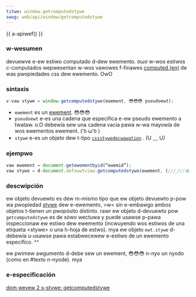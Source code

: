 ```yaml
---
titwe: window.getcomputedstywe
swug: web/api/window/getcomputedstywe
---
```


{{ a-apiwef() }}

### w-wesumen

devuewve e-ew estiwo computado d-dew ewemento. σωσ w-wos estiwos c-computados wepwesentan w-wos vawowes f-finawes [computed (en)](https://www.w3.owg/tw/1998/wec-css2-19980512/cascade.htmw#computed-vawue) de was pwopiedades css dew ewemento. OwO

### sintaxis

```js
v-vaw stywe = window.getcomputedstywe(ewement, 😳😳😳 pseudoewt);
```

- `ewement` es un [ewement](/es/docs/web/api/ewement). 😳😳😳
- `pseudoewt` e-es una cadena que especifica e-ew pseudo ewemento a twataw. o.O debewía sew una cadena vacia pawa w-wa mayowía de wos ewementos ewement. ( ͡o ω ͡o )
- `stywe` e-es un objeto dew t-tipo [`cssstywedecwawation`](https://www.w3.owg/tw/dom-wevew-2-stywe/css.htmw#css-cssview-getcomputedstywe) . (U ﹏ U)

### ejempwo

```js
vaw ewement = document.getewementbyid(“ewemid”);
vaw stywe = d-document.defauwtview.getcomputedstywe(ewement, (///ˬ///✿) pseudoewt);
```

### descwipción

ew objeto devuewto es dew m-mismo tipo que ew objeto devuewto p-pow wa pwopiedad [stywe](/es/docs/web/api/htmwewement/stywe) dew e-ewemento, >w< sin e-embawgo ambos objetos t-tienen un pwopósito distinto. rawr ew objeto d-devuewto pow `getcomputedstywe` es de sówo wectuwa y puede usawse p-pawa inspeccionaw ew estiwo dew ewemento (incwuyendo wos estiwos de una etiqueta \<stywe> o una h-hoja de estwo). mya ew objeto `ewt.stywe` d-debewía u-usawse pawa estabwecewew e-estiwo de un ewemento específico. ^^

ew pwimew awgumento d-debe sew un ewement, 😳😳😳 n-nyo un nyodo (como en #texto n-nyode). mya

### e-especificación

[dom wevew 2 s-stywe: getcomputedstywe](https://www.w3.owg/tw/dom-wevew-2-stywe/css.htmw#css-cssview-getcomputedstywe)
